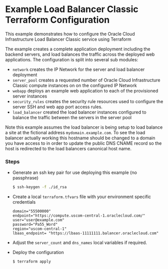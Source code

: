 Example Load Balancer Classic Terraform Configuration
=====================================================


This example demonstrates how to configure the Oracle Cloud Infrastructure Load Balancer Classic service using Terraform

The example creates a complete application deployment including the backend servers, and load balances the traffic across the deployed web applications.  The configuration is split into several sub modules:

- `network` creates the IP Network for the server and load balancer deployment
- `server_pool` creates a requested number of Oracle Cloud Infrastructure Classic compute instances on on the configured IP Network
- `webapp` deploys an example web application to each of the provisioned server instances
- `security_rules` creates the security rule resources used to configure the server SSH and web app port access rules.
- `load_balancer` created the load balancer instances configured to balance the traffic between the servers in the server pool

Note this example assumes the load balancer is being setup to load balance a site at the fictional address `mydomain.example.com`.   To see the load balancer actually working this hostname should be changed to a domain you have access to in order to update the public DNS CNAME record so the host is redirected to the load balancers canonical host name.

### Steps

- Generate an ssh key pair for use deploying this example (no passphrase)

  ```sh
  $ ssh-keygen -f ./id_rsa
  ```

- Create a local `terraform.tfvars` file with your environment specific credentials

  ```
  domain="55500000"
  endpoint="https://compute.uscom-central-1.oraclecloud.com/"
  user="user@example.com"
  password="Pa55_Word"
  region="uscom-central-1"
  lbaas_endpoint= "https://lbaas-11111111.balancer.oraclecloud.com"
  ```

- Adjust the `server_count` and `dns_names` local variables if required.

- Deploy the configuration

  ```sh
  $ terraform apply
  ```
